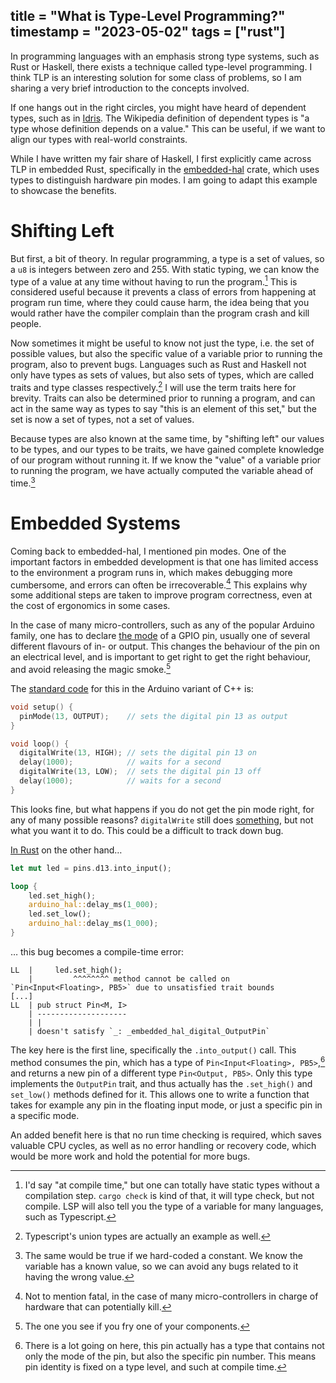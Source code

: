 title = "What is Type-Level Programming?"
timestamp = "2023-05-02"
tags = ["rust"]
---
In programming languages with an emphasis strong type systems, such as Rust or Haskell, there exists a technique called type-level programming. I think TLP is an interesting solution for some class of problems, so I am sharing a very brief introduction to the concepts involved.

If one hangs out in the right circles, you might have heard of dependent types, such as in [Idris](https://www.idris-lang.org/). The Wikipedia definition of dependent types is "a type whose definition depends on a value." This can be useful, if we want to align our types with real-world constraints.

While I have written my fair share of Haskell, I first explicitly came across TLP in embedded Rust, specifically in the [embedded-hal](https://docs.rs/embedded-hal/latest/embedded_hal) crate, which uses types to distinguish hardware pin modes. I am going to adapt this example to showcase the benefits.


# Shifting Left

But first, a bit of theory. In regular programming, a type is a set of values, so a `u8` is integers between zero and 255. With static typing, we can know the type of a value at any time without having to run the program.[^1] This is considered useful because it prevents a class of errors from happening at program run time, where they could cause harm, the idea being that you would rather have the compiler complain than the program crash and kill people.

Now sometimes it might be useful to know not just the type, i.e. the set of possible values, but also the specific value of a variable prior to running the program, also to prevent bugs. Languages such as Rust and Haskell not only have types as sets of values, but also sets of types, which are called traits and type classes respectively.[^2] I will use the term traits here for brevity. Traits can also be determined prior to running a program, and can act in the same way as types to say "this is an element of this set," but the set is now a set of types, not a set of values.

Because types are also known at the same time, by "shifting left" our values to be types, and our types to be traits, we have gained complete knowledge of our program without running it. If we know the "value" of a variable prior to running the program, we have actually computed the variable ahead of time.[^3]


# Embedded Systems

Coming back to embedded-hal, I mentioned pin modes. One of the important factors in embedded development is that one has limited access to the environment a program runs in, which makes debugging more cumbersome, and errors can often be irrecoverable.[^4] This explains why some additional steps are taken to improve program correctness, even at the cost of ergonomics in some cases.

In the case of many micro-controllers, such as any of the popular Arduino family, one has to declare [the mode](https://docs.arduino.cc/learn/microcontrollers/digital-pins) of a GPIO pin, usually one of several different flavours of in- or output. This changes the behaviour of the pin on an electrical level, and is important to get right to get the right behaviour, and avoid releasing the magic smoke.[^5]

The [standard code](https://reference.arduino.cc/reference/en/language/functions/digital-io/pinmode/) for this in the Arduino variant of C++ is:

```c++
void setup() {
  pinMode(13, OUTPUT);    // sets the digital pin 13 as output
}

void loop() {
  digitalWrite(13, HIGH); // sets the digital pin 13 on
  delay(1000);            // waits for a second
  digitalWrite(13, LOW);  // sets the digital pin 13 off
  delay(1000);            // waits for a second
}
```

This looks fine, but what happens if you do not get the pin mode right, for any of many possible reasons? `digitalWrite` still does [something](https://www.arduino.cc/reference/en/language/functions/digital-io/digitalwrite/), but not what you want it to do. This could be a difficult to track down bug.

[In Rust](https://github.com/Rahix/avr-hal/blob/main/examples/arduino-uno/src/bin/uno-blink.rs) on the other hand&#x2026;

```rust
let mut led = pins.d13.into_input();

loop {
    led.set_high();
    arduino_hal::delay_ms(1_000);
    led.set_low();
    arduino_hal::delay_ms(1_000);
}
```

&#x2026; this bug becomes a compile-time error:

```rust-compilation
LL  |     led.set_high();
    |         ^^^^^^^^ method cannot be called on `Pin<Input<Floating>, PB5>` due to unsatisfied trait bounds
[...]
LL  | pub struct Pin<M, I>
    | --------------------
    | |
    | doesn't satisfy `_: _embedded_hal_digital_OutputPin`
```

The key here is the first line, specifically the `.into_output()` call. This method consumes the pin, which has a type of `Pin<Input<Floating>, PB5>`,[^6] and returns a new pin of a different type `Pin<Output, PB5>`. Only this type implements the `OutputPin` trait, and thus actually has the `.set_high()` and `set_low()` methods defined for it. This allows one to write a function that takes for example any pin in the floating input mode, or just a specific pin in a specific mode.

An added benefit here is that no run time checking is required, which saves valuable CPU cycles, as well as no error handling or recovery code, which would be more work and hold the potential for more bugs.


[^1]: I'd say "at compile time," but one can totally have static types without a compilation step. `cargo check` is kind of that, it will type check, but not compile. LSP will also tell you the type of a variable for many languages, such as Typescript.

[^2]: Typescript's union types are actually an example as well.

[^3]: The same would be true if we hard-coded a constant. We know the variable has a known value, so we can avoid any bugs related to it having the wrong value.

[^4]: Not to mention fatal, in the case of many micro-controllers in charge of hardware that can potentially kill.

[^5]: The one you see if you fry one of your components.

[^6]: There is a lot going on here, this pin actually has a type that contains not only the mode of the pin, but also the specific pin number. This means pin identity is fixed on a type level, and such at compile time.
